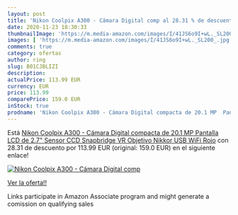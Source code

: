 ```yaml
---
layout: post
title: 'Nikon Coolpix A300 - Cámara Digital comp al 28.31 % de descuento'
date: 2020-11-23 18:30:33
thumbnailImage: 'https://m.media-amazon.com/images/I/41JS6o9I+wL._SL200_.jpg'
images: [ 'https://m.media-amazon.com/images/I/41JS6o9I+wL._SL200_.jpg' ]
comments: true
category: ofertas
author: ring
slug: B01CJBLIZI
description:
actualPrice: 113.99 EUR
currency: EUR
price: 113.99
comparePrice: 159.0 EUR
inStock: true
prodname: 'Nikon Coolpix A300 - Cámara Digital compacta de 20.1 MP  Pantalla LCD de 2.7"  Sensor CCD  Snapbridge  VR  Objetivo Nikkor  USB  WiFi  Rojo'
---
```


Está [Nikon Coolpix A300 - Cámara Digital compacta de 20.1 MP  Pantalla LCD de 2.7"  Sensor CCD  Snapbridge  VR  Objetivo Nikkor  USB  WiFi  Rojo](https://www.amazon.es/dp/B01CJBLIZI/?tag=tolees-21) con 28.31 de descuento por 113.99 EUR (original: 159.0 EUR) en el siguiente enlace!

[![Nikon Coolpix A300 - Cámara Digital comp](https://m.media-amazon.com/images/I/41JS6o9I+wL._SL200_.jpg)](https://www.amazon.es/dp/B01CJBLIZI/?tag=tolees-21)

[Ver la oferta!!](https://www.amazon.es/dp/B01CJBLIZI/?tag=tolees-21)

Links participate in Amazon Associate program and might generate a comission on qualifying sales


